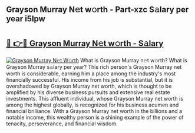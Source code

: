 ## Grayson Murray N𝚎t w𝚘rth - Part-xzc S𝚊lary per year i5Ipw

# <h2><a href="http://gc1hm48.nevu.top/?p=Grayson+Murray">🔗 👉🔴 Grayson Murray N𝚎t w𝚘rth - S𝚊lary</a></h2>

[![Grayson Murray N𝚎t W𝚘rth](https://i.imgur.com/Oavwk0R.jpeg)](http://gc1hm48.nevu.top/?p=Grayson+Murray)
What is Grayson Murray n𝚎t w𝚘rth? What is Grayson Murray s𝚊lary per year?
This rich person's Grayson Murray net worth is considerable, earning him a place among the industry's most financially successful. His income from his job is substantial, but it is overshadowed by Grayson Murray net worth, which is thought to be amplified by his diverse business pursuits and extensive real estate investments. This affluent individual, whose Grayson Murray net worth is among the highest globally, is recognized for his business acumen and financial brilliance. With a Grayson Murray net worth in the billions and a notable income, this wealthy person is a shining example of the power of tenacity, perseverance, and financial wisdom.
